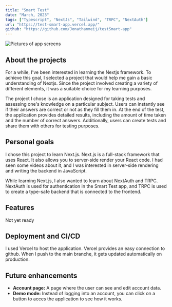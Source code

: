 ```yaml
---
title: "Smart Test"
date: "March, 2023"
tags: ["Typescript", "NextJs", "Tailwind", "TRPC", "NextAuth"]
url: "https://test-smart-app.vercel.app/"
github: "https://github.com/Jonathanmeij/testSmart-app"
---
```


![Pictures of app screens](/images/smart-test-thumbnail.jpg)

## About the projects

For a while, I've been interested in learning the Nextjs framework. To achieve this goal, I selected a project that would help me gain a basic understanding of Nextjs. Since the project involved creating a variety of different elements, it was a suitable choice for my learning purposes.

The project I chose is an application designed for taking tests and assessing one's knowledge on a particular subject. Users can instantly see if their answers are correct or not as they fill them in. At the end of the test, the application provides detailed results, including the amount of time taken and the number of correct answers. Additionally, users can create tests and share them with others for testing purposes.

## Personal goals

I chose this project to learn Next.js. Next.js is a full-stack framework that uses React. It also allows you to server-side render your React code. I had seen some videos about it, and I was interested in server-side rendering and writing the backend in JavaScript.

While learning Next.js, I also wanted to learn about NextAuth and TRPC. NextAuth is used for authentication in the Smart Test app, and TRPC is used to create a type-safe backend that is connected to the frontend.

## Features

Not yet ready

## Deployment and CI/CD

I used Vercel to host the application. Vercel provides an easy connection to github. When I push to the main branche, it gets updated automatically on production.

## Future enhancements

-   **Account page:** A page where the user can see and edit account data.
-   **Demo mode:** Instead of logging into an account, you can click on a button to acces the application to see how it works.
